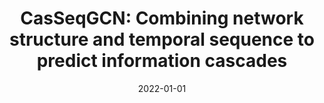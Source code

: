---
# Documentation: https://wowchemy.com/docs/managing-content/

title: 'CasSeqGCN: Combining network structure and temporal sequence to predict information
  cascades'
subtitle: ''
summary: ''
authors:
- Yansong Wang
- Xiaomeng Wang
- Yijun Ran
- Radosław W. Michalski
- Tao Jia
tags: []
categories: []
date: '2022-01-01'
lastmod: 2022-10-07T05:02:53Z
featured: false
draft: false

# Featured image
# To use, add an image named `featured.jpg/png` to your page's folder.
# Focal points: Smart, Center, TopLeft, Top, TopRight, Left, Right, BottomLeft, Bottom, BottomRight.
image:
  caption: ''
  focal_point: ''
  preview_only: false

# Projects (optional).
#   Associate this post with one or more of your projects.
#   Simply enter your project's folder or file name without extension.
#   E.g. `projects = ["internal-project"]` references `content/project/deep-learning/index.md`.
#   Otherwise, set `projects = []`.
projects: []
publishDate: '2022-10-07T05:02:52.243063Z'
publication_types:
- '2'
abstract: ''
publication: '*Expert Systems with Applications*'
doi: 10.1016/j.eswa.2022.117693
---